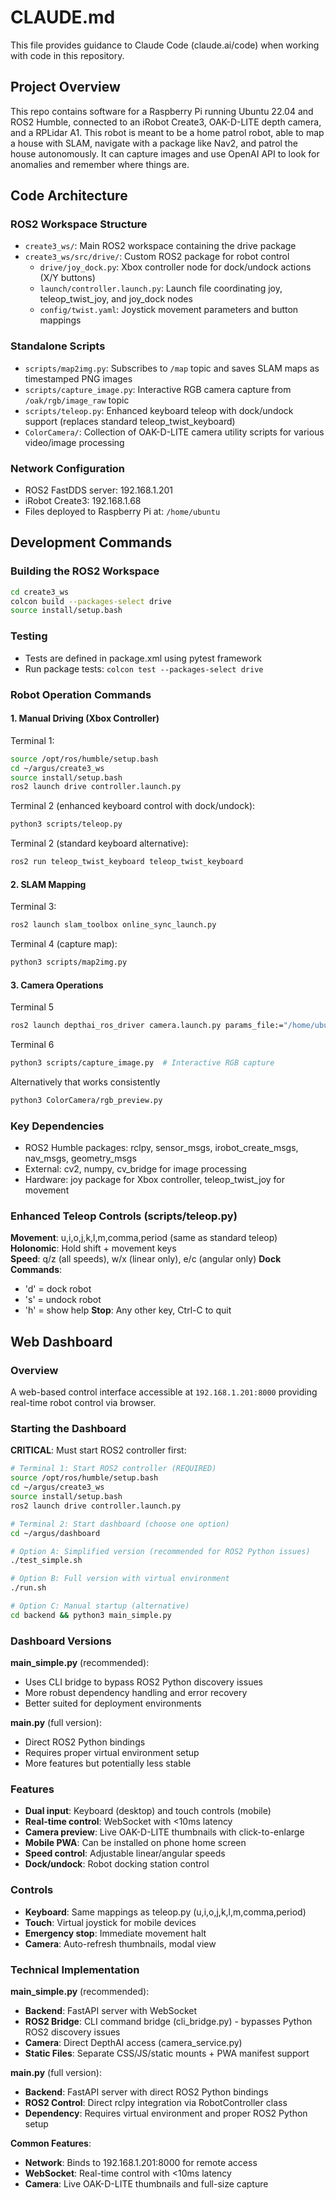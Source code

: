 # CLAUDE.md

This file provides guidance to Claude Code (claude.ai/code) when working with code in this repository.

## Project Overview
This repo contains software for a Raspberry Pi running Ubuntu 22.04 and ROS2 Humble, connected to an iRobot Create3, OAK-D-LITE depth camera, and a RPLidar A1. This robot is meant to be a home patrol robot, able to map a house with SLAM, navigate with a package like Nav2, and patrol the house autonomously. It can capture images and use OpenAI API to look for anomalies and remember where things are.

## Code Architecture

### ROS2 Workspace Structure
- `create3_ws/`: Main ROS2 workspace containing the drive package
- `create3_ws/src/drive/`: Custom ROS2 package for robot control
  - `drive/joy_dock.py`: Xbox controller node for dock/undock actions (X/Y buttons)
  - `launch/controller.launch.py`: Launch file coordinating joy, teleop_twist_joy, and joy_dock nodes
  - `config/twist.yaml`: Joystick movement parameters and button mappings

### Standalone Scripts
- `scripts/map2img.py`: Subscribes to `/map` topic and saves SLAM maps as timestamped PNG images
- `scripts/capture_image.py`: Interactive RGB camera capture from `/oak/rgb/image_raw` topic
- `scripts/teleop.py`: Enhanced keyboard teleop with dock/undock support (replaces standard teleop_twist_keyboard)
- `ColorCamera/`: Collection of OAK-D-LITE camera utility scripts for various video/image processing

### Network Configuration
- ROS2 FastDDS server: 192.168.1.201
- iRobot Create3: 192.168.1.68
- Files deployed to Raspberry Pi at: `/home/ubuntu`

## Development Commands

### Building the ROS2 Workspace
```bash
cd create3_ws
colcon build --packages-select drive
source install/setup.bash
```

### Testing
- Tests are defined in package.xml using pytest framework
- Run package tests: `colcon test --packages-select drive`

### Robot Operation Commands

#### 1. Manual Driving (Xbox Controller)
Terminal 1:
```bash
source /opt/ros/humble/setup.bash 
cd ~/argus/create3_ws
source install/setup.bash
ros2 launch drive controller.launch.py
```

Terminal 2 (enhanced keyboard control with dock/undock):
```bash
python3 scripts/teleop.py
```

Terminal 2 (standard keyboard alternative):
```bash
ros2 run teleop_twist_keyboard teleop_twist_keyboard
```

#### 2. SLAM Mapping
Terminal 3:
```bash
ros2 launch slam_toolbox online_sync_launch.py
```

Terminal 4 (capture map):
```bash
python3 scripts/map2img.py
```

#### 3. Camera Operations

Terminal 5
```bash
ros2 launch depthai_ros_driver camera.launch.py params_file:="/home/ubuntu/config/my_rgbd.yaml"
```
Terminal 6
```bash
python3 scripts/capture_image.py  # Interactive RGB capture
```

Alternatively that works consistently
```bash
python3 ColorCamera/rgb_preview.py
```

### Key Dependencies
- ROS2 Humble packages: rclpy, sensor_msgs, irobot_create_msgs, nav_msgs, geometry_msgs
- External: cv2, numpy, cv_bridge for image processing
- Hardware: joy package for Xbox controller, teleop_twist_joy for movement

### Enhanced Teleop Controls (scripts/teleop.py)
**Movement**: u,i,o,j,k,l,m,comma,period (same as standard teleop)
**Holonomic**: Hold shift + movement keys  
**Speed**: q/z (all speeds), w/x (linear only), e/c (angular only)
**Dock Commands**: 
- 'd' = dock robot
- 's' = undock robot  
- 'h' = show help
**Stop**: Any other key, Ctrl-C to quit

## Web Dashboard

### Overview
A web-based control interface accessible at `192.168.1.201:8000` providing real-time robot control via browser.

### Starting the Dashboard
**CRITICAL**: Must start ROS2 controller first:
```bash
# Terminal 1: Start ROS2 controller (REQUIRED)
source /opt/ros/humble/setup.bash 
cd ~/argus/create3_ws
source install/setup.bash
ros2 launch drive controller.launch.py

# Terminal 2: Start dashboard (choose one option)
cd ~/argus/dashboard

# Option A: Simplified version (recommended for ROS2 Python issues)
./test_simple.sh

# Option B: Full version with virtual environment
./run.sh

# Option C: Manual startup (alternative)
cd backend && python3 main_simple.py
```

### Dashboard Versions
**main_simple.py** (recommended):
- Uses CLI bridge to bypass ROS2 Python discovery issues
- More robust dependency handling and error recovery
- Better suited for deployment environments

**main.py** (full version):
- Direct ROS2 Python bindings
- Requires proper virtual environment setup
- More features but potentially less stable

### Features
- **Dual input**: Keyboard (desktop) and touch controls (mobile)
- **Real-time control**: WebSocket with <10ms latency
- **Camera preview**: Live OAK-D-LITE thumbnails with click-to-enlarge
- **Mobile PWA**: Can be installed on phone home screen
- **Speed control**: Adjustable linear/angular speeds
- **Dock/undock**: Robot docking station control

### Controls
- **Keyboard**: Same mappings as teleop.py (u,i,o,j,k,l,m,comma,period)
- **Touch**: Virtual joystick for mobile devices
- **Emergency stop**: Immediate movement halt
- **Camera**: Auto-refresh thumbnails, modal view

### Technical Implementation
**main_simple.py** (recommended):
- **Backend**: FastAPI server with WebSocket
- **ROS2 Bridge**: CLI command bridge (cli_bridge.py) - bypasses Python ROS2 discovery issues
- **Camera**: Direct DepthAI access (camera_service.py)
- **Static Files**: Separate CSS/JS/static mounts + PWA manifest support

**main.py** (full version):
- **Backend**: FastAPI server with direct ROS2 Python bindings
- **ROS2 Control**: Direct rclpy integration via RobotController class
- **Dependency**: Requires virtual environment and proper ROS2 Python setup

**Common Features**:
- **Network**: Binds to 192.168.1.201:8000 for remote access
- **WebSocket**: Real-time control with <10ms latency
- **Camera**: Live OAK-D-LITE thumbnails and full-size capture


